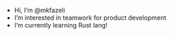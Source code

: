 - Hi, I’m @mkfazeli
- I’m interested in teamwork for product development
- I’m currently learning Rust lang! 
